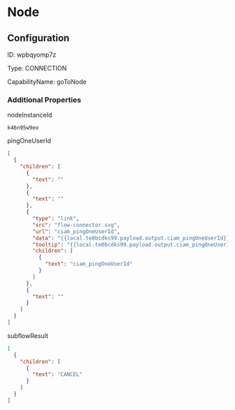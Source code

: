 # Node
## Configuration
ID:  wpbqyomp7z

Type: CONNECTION 

CapabilityName: goToNode






### Additional Properties
nodeInstanceId
```string 
k46n95w9eo
```


pingOneUserId
```json 
[
  {
    "children": [
      {
        "text": ""
      },
      {
        "text": ""
      },
      {
        "type": "link",
        "src": "flow-connector.svg",
        "url": "ciam_pingOneUserId",
        "data": "{{local.te0bcdks99.payload.output.ciam_pingOneUserId}}",
        "tooltip": "{{local.te0bcdks99.payload.output.ciam_pingOneUserId}}",
        "children": [
          {
            "text": "ciam_pingOneUserId"
          }
        ]
      },
      {
        "text": ""
      }
    ]
  }
]
```


subflowResult
```json 
[
  {
    "children": [
      {
        "text": "CANCEL"
      }
    ]
  }
]
```




